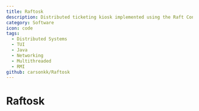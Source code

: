 ```yaml
---
title: Raftosk
description: Distributed ticketing kiosk implemented using the Raft Consensus Algorithm
category: Software
icon: code
tags:
  - Distributed Systems
  - TUI
  - Java
  - Networking
  - Multithreaded
  - RMI
github: carsonkk/Raftosk
---
```


# Raftosk